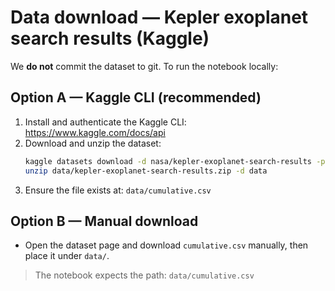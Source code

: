 # Data download — Kepler exoplanet search results (Kaggle)

We **do not** commit the dataset to git. To run the notebook locally:

## Option A — Kaggle CLI (recommended)
1. Install and authenticate the Kaggle CLI: https://www.kaggle.com/docs/api
2. Download and unzip the dataset:
   ```bash
   kaggle datasets download -d nasa/kepler-exoplanet-search-results -p data
   unzip data/kepler-exoplanet-search-results.zip -d data
   ```
3. Ensure the file exists at: `data/cumulative.csv`

## Option B — Manual download
- Open the dataset page and download `cumulative.csv` manually, then place it under `data/`.

> The notebook expects the path: `data/cumulative.csv`